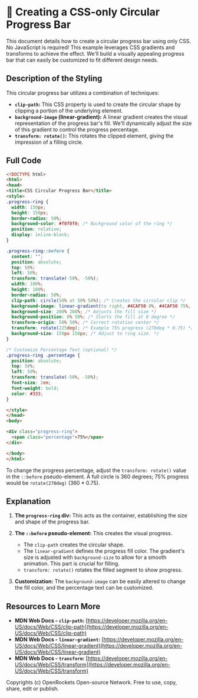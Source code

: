 # 🐞 Creating a CSS-only Circular Progress Bar


This document details how to create a circular progress bar using only CSS.  No JavaScript is required! This example leverages CSS gradients and transforms to achieve the effect.  We'll build a visually appealing progress bar that can easily be customized to fit different design needs.


## Description of the Styling

This circular progress bar utilizes a combination of techniques:

* **`clip-path`:**  This CSS property is used to create the circular shape by clipping a portion of the underlying element.
* **`background-image` (linear-gradient):** A linear gradient creates the visual representation of the progress bar's fill. We'll dynamically adjust the size of this gradient to control the progress percentage.
* **`transform: rotate()`:**  This rotates the clipped element, giving the impression of a filling circle.


## Full Code

```html
<!DOCTYPE html>
<html>
<head>
<title>CSS Circular Progress Bar</title>
<style>
.progress-ring {
  width: 150px;
  height: 150px;
  border-radius: 50%;
  background-color: #f0f0f0; /* Background color of the ring */
  position: relative;
  display: inline-block;
}

.progress-ring::before {
  content: "";
  position: absolute;
  top: 50%;
  left: 50%;
  transform: translate(-50%, -50%);
  width: 100%;
  height: 100%;
  border-radius: 50%;
  clip-path: circle(50% at 50% 50%); /* Creates the circular clip */
  background-image: linear-gradient(to right, #4CAF50 0%, #4CAF50 75%, #fff 75%); /* Dynamic fill */
  background-size: 200% 200%; /* Adjusts the fill size */
  background-position: 0% 50%; /* Starts the fill at 0 degree */
  transform-origin: 50% 50%; /* Correct rotation center */
  transform: rotate(225deg); /* Example 75% progress (270deg * 0.75) */
  background-size: 150px 150px; /* Adjust to ring size. */
}

/* Customize Percentage Text (optional) */
.progress-ring .percentage {
  position: absolute;
  top: 50%;
  left: 50%;
  transform: translate(-50%, -50%);
  font-size: 2em;
  font-weight: bold;
  color: #333;
}

</style>
</head>
<body>

<div class="progress-ring">
  <span class="percentage">75%</span>
</div>

</body>
</html>
```

To change the progress percentage, adjust the `transform: rotate()` value in the `::before` pseudo-element.  A full circle is 360 degrees;  75% progress would be `rotate(270deg)` (360 * 0.75).

## Explanation

1. **The `progress-ring` div:** This acts as the container, establishing the size and shape of the progress bar.

2. **The `::before` pseudo-element:** This creates the visual progress.

    * The `clip-path` creates the circular shape.
    * The `linear-gradient` defines the progress fill color.  The gradient's size is adjusted with `background-size` to allow for a smooth animation. This part is crucial for filling. 
    * `transform: rotate()` rotates the filled segment to show progress.

3. **Customization:** The `background-image` can be easily altered to change the fill color, and the percentage text can be customized.


## Resources to Learn More

* **MDN Web Docs - `clip-path`:** [https://developer.mozilla.org/en-US/docs/Web/CSS/clip-path](https://developer.mozilla.org/en-US/docs/Web/CSS/clip-path)
* **MDN Web Docs - `linear-gradient`:** [https://developer.mozilla.org/en-US/docs/Web/CSS/linear-gradient](https://developer.mozilla.org/en-US/docs/Web/CSS/linear-gradient)
* **MDN Web Docs - `transform`:** [https://developer.mozilla.org/en-US/docs/Web/CSS/transform](https://developer.mozilla.org/en-US/docs/Web/CSS/transform)


Copyrights (c) OpenRockets Open-source Network. Free to use, copy, share, edit or publish.

